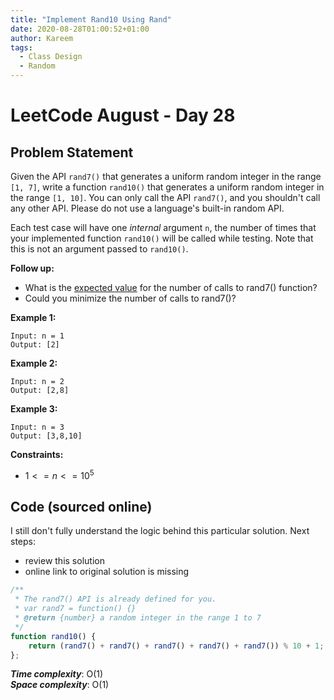 ```yaml
---
title: "Implement Rand10 Using Rand"
date: 2020-08-28T01:00:52+01:00
author: Kareem
tags:
  - Class Design
  - Random
---
```


<!-- LeetCode month and day here -->
# LeetCode August - Day 28

## Problem Statement

Given the API `rand7()` that generates a uniform random integer in the range `[1, 7]`, write a function `rand10()` that generates a uniform random integer in the range `[1, 10]`. You can only call the API `rand7()`, and you shouldn't call any other API. Please do not use a language's built-in random API.

Each test case will have one _internal_ argument `n`, the number of times that your implemented function `rand10()` will be called while testing. Note that this is not an argument passed to `rand10()`.

**Follow up:**

- What is the [expected value](https://en.wikipedia.org/wiki/Expected_value) for the number of calls to rand7() function?
- Could you minimize the number of calls to rand7()?
 

**Example 1:**
```
Input: n = 1
Output: [2]
```
**Example 2:**
```
Input: n = 2
Output: [2,8]
```
**Example 3:**
```
Input: n = 3
Output: [3,8,10]
```

**Constraints:**

- $1 <= n <= 10^{5}$

## Code (sourced online)
I still don't fully understand the logic behind this particular solution. Next steps: 
- review this solution
- online link to original solution is missing
  
```js
/**
 * The rand7() API is already defined for you.
 * var rand7 = function() {}
 * @return {number} a random integer in the range 1 to 7
 */
function rand10() {
    return (rand7() + rand7() + rand7() + rand7() + rand7()) % 10 + 1;  
};
```

**_Time complexity_**:  O(1)\
**_Space complexity_**: O(1)